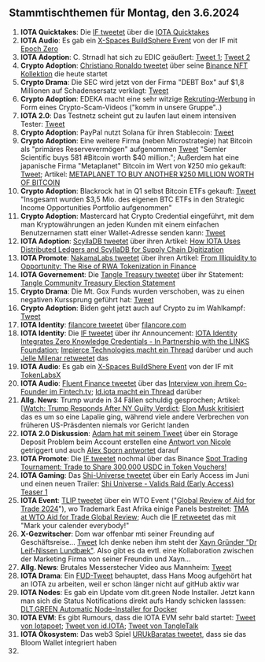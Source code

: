 ## Stammtischthemen für Montag, den 3.6.2024

1. **IOTA Quicktakes**: Die [IF tweetet]() über die [IOTA Quicktakes]()
2. **IOTA Audio**: Es gab ein [X-Spaces BuildSphere Event](https://x.com/iota/status/1795500015214891279) von der IF mit [Epoch Zero](https://x.com/Epoch_0)
3. **IOTA Adoption**: C. Strnadl hat sich zu EDIC geäußert: [Tweet 1](https://x.com/archimate/status/1795717642378240079); [Tweet 2](https://x.com/archimate/status/1795720477916438865)
4. **Crypto Adoption**: [Christiano Ronaldo tweetet](https://x.com/Cristiano/status/1795727146259808704) über seine [Binance NFT Kollektion](https://www.binance.com/en/events/cr7-foreverzone?ref=CR7WORLDWIDE&utm_source=CR7Instagram&utm_medium=GlobalSocial&utm_campaign=CR7WORLDWIDE) die heute startet
5. **Crypto Drama**: Die SEC wird jetzt von der Firma "DEBT Box" auf $1,8 Millionen auf Schadensersatz verklagt: [Tweet](https://x.com/WatcherGuru/status/1795581303058035150)
6. **Crypto Adoption**: EDEKA macht eine sehr witzige [Rekruting-Werbung](https://x.com/bitcoiner_shop/status/1794698678130917785) in Form eines Crypto-Scam-Videos ("komm in unsere Gruppe"..)
7. **IOTA 2.0**: Das Testnetz scheint gut zu laufen laut einem intensiven Tester: [Tweet](https://x.com/Vrom14286662/status/1795504457578398173)
8. **Crypto Adoption**: PayPal nutzt Solana für ihren Stablecoin: [Tweet](https://x.com/FurkanCCTV/status/1795817226567913832)
9. **Crypto Adoption**: Eine weitere Firma (neben Microstrategie) hat Bitcoin als "primäres Reservevermögen" aufgenommen [Tweet](https://x.com/WatcherGuru/status/1795455925756588056) "Semler Scientific buys 581 #Bitcoin worth $40 million."; Außerdem hat eine japanische Firma "Metaplanet" Bitcoin im Wert von ¥250 mio gekauft: [Tweet](https://x.com/BitcoinMagazine/status/1795469811402613072); Artikel: [METAPLANET TO BUY ANOTHER ¥250 MILLION WORTH OF BITCOIN](https://bitcoinmagazine.com/business/metaplanet-to-buy-another-250-million-worth-of-bitcoin)
10. **Crypto Adoption**: Blackrock hat in Q1 selbst Bitcoin ETFs gekauft: [Tweet](https://x.com/FurkanCCTV/status/1795489152911258070) "Insgesamt wurden $3,5 Mio. des eigenen BTC ETFs in den Strategic Income Opportunities Portfolio aufgenommen"
11. **Crypto Adoption**: Mastercard hat Crypto Credential eingeführt, mit dem man Kryptowährungen an jeden Kunden mit einem einfachen Benutzernamen statt einer Wallet-Adresse senden kann: [Tweet](https://x.com/RadarHits/status/1795848636590391312)
12. **IOTA Adoption**: [ScyllaDB tweetet](https://x.com/ScyllaDB/status/1795881597985583235) über ihren Artikel: [How IOTA Uses Distributed Ledgers and ScyllaDB for Supply Chain Digitization](https://www.scylladb.com/2023/02/09/how-iota-uses-distributed-ledgers-and-scylladb-for-supply-chain-digitization/?utm_medium=social%20media%20-%20organic&utm_source=twitter&utm_term=b)
13. **IOTA Promote**: [NakamaLabs tweetet]() über ihren Artikel: [From Illiquidity to Opportunity: The Rise of RWA Tokenization in Finance](https://medium.com/@NakamaLabs/from-illiquidity-to-opportunity-the-rise-of-rwa-tokenization-in-finance-244c97b27dea)
14. **IOTA Governement**: Die [Tangle Treasury tweetet](https://x.com/TangleTreasury/status/1795085202168963198) über ihr Statement: [Tangle Community Treasury Election Statement](https://tangletreasury.medium.com/tangle-community-treasury-election-statement-fb4f25825129)
15. **Crypto Drama**: Die Mt. Gox Funds wurden verschoben, was zu einen negativen Kurssprung geführt hat: [Tweet](https://x.com/AutismCapital/status/1795437465274380560)
16. **Crypto Adoption**: Biden geht jetzt auch auf Crypto zu im Wahlkampf: [Tweet](https://x.com/TheRobynHD/status/1796086089943228529)
17. **IOTA Identity**: [filancore tweetet](https://x.com/FilancoreGmbH/status/1795732172231639544) über [filancore.com](https://filancore.com/)
18. **IOTA Identity**: Die [IF tweetet](https://x.com/iota/status/1795802279947248038) über ihr Announcement: [IOTA Identity Integrates Zero Knowledge Credentials - In Partnership with the LINKS Foundation](https://medium.com/@NakamaLabs/from-illiquidity-to-opportunity-the-rise-of-rwa-tokenization-in-finance-244c97b27dea); [Impierce Technologies macht ein Thread](https://x.com/ImpierceTech/status/1795814622068457817) darüber und auch [Jelle Milenar retweetet](https://x.com/JelleFm/status/1795815455850168784) das 
19. **IOTA Audio**: Es gab ein [X-Spaces BuildShere Event](https://x.com/iota/status/1795515392837755042) von der IF mit [TokenLabsX](https://x.com/TokenLabsX)
20. **IOTA Audio**: [Fluent Finance tweetet](https://x.com/Fluentinfra/status/1796167677964406898) über das [Interview von ihrem Co-Founder im Fintech.tv](https://www.fintech.tv/News/Detail/8090-tokenization-of-real-world-assets); [Id.iota macht ein Thread](https://x.com/id_iota/status/1796302380704874683) darüber
21. **Allg. News**: Trump wurde in 34 Fällen schuldig gesprochen; Artikel: [[Watch: Trump Responds After NY Guilty Verdict](https://www.zerohedge.com/political/trump-jury-says-it-has-verdict); [Elon Musk kritisiert](https://x.com/elonmusk/status/1796440638617244012) das es um so eine Lapalie ging, während viele andere Verbrechen von früheren US-Präsdenten niemals vor Gericht landen
22. **IOTA 2.0 Diskussion**: [Adam hat mit seinem Tweet](https://x.com/adam_unchained/status/1795976466959638555) über ein Storage Deposit Problem beim Account erstellen eine [Antwort von Nicole](https://x.com/cheerful_nicole/status/1796119495032877351) getriggert und auch [Alex Sporn antwortet](https://x.com/alexsporn/status/1796219362002518048) darauf
23. **IOTA Promote**: Die [IF tweetet](https://x.com/iota/status/1796149563490808143) nochmal über das Binance [Spot Trading Tournament: Trade to Share 300,000 USDC in Token Vouchers!](https://www.binance.com/en/support/announcement/spot-trading-tournament-trade-to-share-300-000-usdc-in-token-vouchers-7a1e4ef8f47e4ef6a45aeb3cf8c01553?hl=en)
24. **IOTA Gaming**: Das [Shi-Universe tweetet](https://x.com/Shiuniverse/status/1796107912315560357) über ein Early Access im Juni und einen neuen Trailer: [Shi Universe - Valids Raid (Early Access) Teaser 1](https://www.youtube.com/watch?v=W2ynTNGpHgU)
25. **IOTA Event**: [TLIP tweetet](https://x.com/TLIP_io/status/1796500742582219090) über ein WTO Event ("[Global Review of Aid for Trade 2024](https://www.wto.org/english/tratop_e/devel_e/a4t_e/global_review24_e/global_review24_e.htm)"), wo Trademark East Afrika einige Panels bestreitet: [TMA at WTO Aid for Trade Global Review](https://www.trademarkafrica.com/tma-at-wto/); Auch die [IF retweetet](https://x.com/iota/status/1796510457026773466) das mit "Mark your calender everybody!"
26. **X-Gezwitscher**: Dom war offenbar mti seiner Freunding auf Geschäftsreise... [Tweet](https://x.com/DazzlePR/status/1796205176111464813) Ich denke neben ihm steht der [Xayn Gründer "Dr Leif-Nissen Lundbæk"](https://xayn.com/leif-lundbaek). Also gibt es da evtl. eine Kollaboration zwischen der Marketing Firma von seiner Freundin und Xayn...
27. **Allg. News**: Brutales Messerstecher Video aus Mannheim: [Tweet](https://x.com/duborges/status/1796527318518964686)
28. **IOTA Drama**: Ein [FUD-Tweet](https://x.com/ThatsNotMyCode/status/1796602464046809486) behauptet, dass Hans Moog aufgehört hat an IOTA zu arbeiten, weil er schon länger nicht auf gitHub aktiv war
29. **IOTA Nodes**: Es gab ein Update vom dlt.green Node Installer. Jetzt kann man sich die Status Notifications direkt aufs Handy schicken lasssen: [DLT.GREEN Automatic Node-Installer for Docker](https://github.com/dlt-green/node-installer-docker)
30. **IOTA EVM**: Es gibt Rumours, dass die IOTA EVM sehr bald startet: [Tweet von Iotapoet](https://x.com/IotaPoet/status/1796586402450387098); [Tweet von id.IOTA](https://x.com/id_iota/status/1796584907550196095); [Tweet von TangleTalk](https://x.com/tangle_talk/status/1796591513297879049)
31. **IOTA Ökosystem**: Das web3 Spiel [URUkBaratas tweetet](https://x.com/UrukBartas/status/1796593713801785658), dass sie das Bloom Wallet integriert haben
32. 
